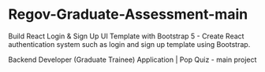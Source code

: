 # Regov-Graduate-Assessment-main 

Build React Login & Sign Up UI Template with Bootstrap 5 - Create React authentication system such as login and sign up template using Bootstrap.

Backend Developer (Graduate Trainee) Application | Pop Quiz - main project
